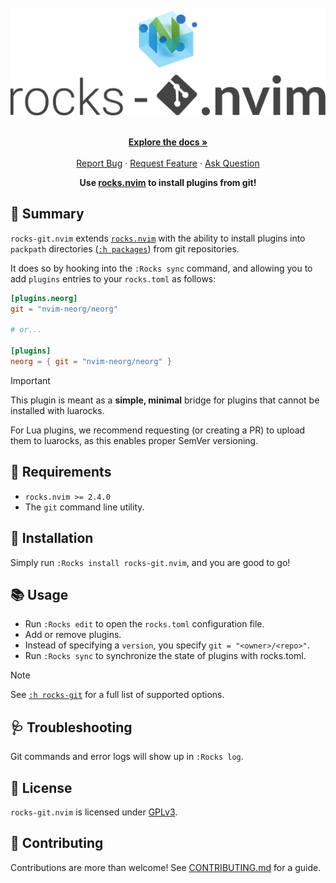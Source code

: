 <!-- markdownlint-disable -->
<br />
<div align="center">
  <a href="https://github.com/nvim-neorocks/rocks-git.nvim">
    <img src="./rocks-header.svg" alt="rocks-git.nvim">
  </a>
  <p align="center">
    <br />
    <a href="./doc/rocks-git.txt"><strong>Explore the docs »</strong></a>
    <br />
    <br />
    <a href="https://github.com/nvim-neorocks/rocks-git.nvim/issues/new?assignees=&labels=bug">Report Bug</a>
    ·
    <a href="https://github.com/nvim-neorocks/rocks-git.nvim/issues/new?assignees=&labels=enhancement">Request Feature</a>
    ·
    <a href="https://github.com/nvim-neorocks/rocks.nvim/discussions/new?category=q-a">Ask Question</a>
  </p>
  <p>
    <strong>
      Use <a href="https://github.com/nvim-nneorocks/rocks.nvim/">rocks.nvim</a> to install plugins from git!
    </strong>
  </p>
</div>
<!-- markdownlint-restore -->

## :star2: Summary

`rocks-git.nvim` extends [`rocks.nvim`](https://github.com/nvim-neorocks/rocks-git.nvim)
with the ability to install plugins into `packpath` directories ([`:h packages`](https://neovim.io/doc/user/repeat.html#packages))
from git repositories.

It does so by hooking into the `:Rocks sync` command,
and allowing you to add `plugins` entries to your `rocks.toml` as follows:

```toml
[plugins.neorg]
git = "nvim-neorg/neorg"

# or...

[plugins]
neorg = { git = "nvim-neorg/neorg" }
```

> [!IMPORTANT]
>
> This plugin is meant as a **simple, minimal** bridge for plugins that cannot
> be installed with luarocks.
>
> For Lua plugins, we recommend requesting (or creating a PR)
> to upload them to luarocks, as this enables proper SemVer versioning.

## :pencil: Requirements

- `rocks.nvim >= 2.4.0` 
- The `git` command line utility.

## :hammer: Installation

Simply run `:Rocks install rocks-git.nvim`,
and you are good to go!

## :books: Usage

- Run `:Rocks edit` to open the `rocks.toml` configuration file.
- Add or remove plugins.
- Instead of specifying a `version`, you specify `git = "<owner>/<repo>"`.
- Run `:Rocks sync` to synchronize the state of plugins with rocks.toml.

> [!Note]
>
> See [`:h rocks-git`](./doc/rocks-git.txt) for a full list of supported options.

## :stethoscope: Troubleshooting

Git commands and error logs will show up in `:Rocks log`.

## :book: License

`rocks-git.nvim` is licensed under [GPLv3](./LICENSE).

## :green_heart: Contributing

Contributions are more than welcome!
See [CONTRIBUTING.md](./CONTRIBUTING.md) for a guide.
